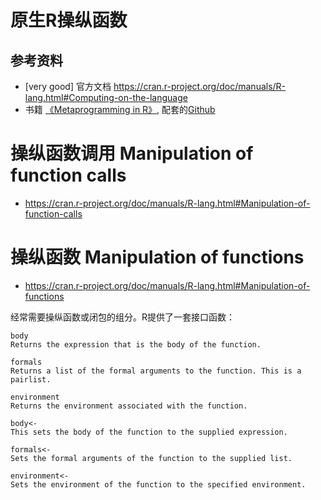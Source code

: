 # 原生R操纵函数


## 参考资料 

- [very good] 官方文档 https://cran.r-project.org/doc/manuals/R-lang.html#Computing-on-the-language
- 书籍 [《Metaprogramming in R》](https://www.programmer-books.com/wp-content/uploads/2019/05/Metaprogramming-in-R.pdf), 配套的[Github](https://github.com/Apress/metaprogramming-in-r)



# 操纵函数调用 Manipulation of function calls

- https://cran.r-project.org/doc/manuals/R-lang.html#Manipulation-of-function-calls




# 操纵函数 Manipulation of functions

- https://cran.r-project.org/doc/manuals/R-lang.html#Manipulation-of-functions

经常需要操纵函数或闭包的组分。R提供了一套接口函数：

```
body
Returns the expression that is the body of the function.

formals
Returns a list of the formal arguments to the function. This is a pairlist.

environment
Returns the environment associated with the function.

body<-
This sets the body of the function to the supplied expression.

formals<-
Sets the formal arguments of the function to the supplied list.

environment<-
Sets the environment of the function to the specified environment.
```

